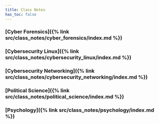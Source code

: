 ```yaml
---
title: Class Notes
has_toc: false
---
```


### [Cyber Forensics]({% link src/class_notes/cyber_forensics/index.md %})

### [Cybersecurity Linux]({% link src/class_notes/cybersecurity_linux/index.md %})

### [Cybersecurity Networking]({% link src/class_notes/cybersecurity_networking/index.md %})

### [Political Science]({% link src/class_notes/political_science/index.md %})

### [Psychology]({% link src/class_notes/psychology/index.md %})